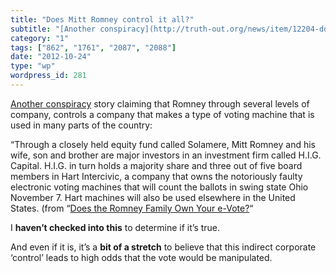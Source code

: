 ```yaml
---
title: "Does Mitt Romney control it all?"
subtitle: "[Another conspiracy](http://truth-out.org/news/item/12204-does-the-romney-family-now-own-your-e-vote..."
category: "1"
tags: ["862", "1761", "2087", "2088"]
date: "2012-10-24"
type: "wp"
wordpress_id: 281
---
```

[Another conspiracy](http://truth-out.org/news/item/12204-does-the-romney-family-now-own-your-e-vote) story claiming that Romney through several levels of company, controls a company that makes a type of voting machine that is used in many parts of the country:

> 
“Through a closely held equity fund called Solamere, Mitt Romney and his wife, son and brother are major investors in an investment firm called H.I.G. Capital. H.I.G. in turn holds a majority share and three out of five board members in Hart Intercivic, a company that owns the notoriously faulty electronic voting machines that will count the ballots in swing state Ohio November 7. Hart machines will also be used elsewhere in the United States. (from “[Does the Romney Family Own Your e-Vote?](http://truth-out.org/news/item/12204-does-the-romney-family-now-own-your-e-vote)“

I **haven’t checked into this** to determine if it’s true.

And even if it is, it’s a **bit of a stretch** to believe that this indirect corporate ‘control’ leads to high odds that the vote would be manipulated.